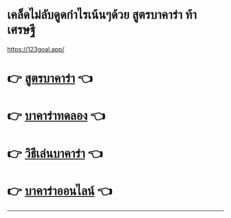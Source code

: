 # เคล็ดไม่ลับดูดกำไรเน้นๆด้วย สูตรบาคาร่า ท้าเศรษฐี      
https://123goal.app/
# 👉      [สูตรบาคาร่า](https://123goal.app/) 👈
# 👉      [บาคาร่าทดลอง](https://123goal.app) 👈
# 👉     [วิธีเล่นบาคาร่า](https://123goal.app/)  👈
# 👉     [บาคาร่าออนไลน์](https://123goal.app)  👈
------------------------------------------------
